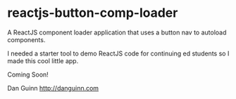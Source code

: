 # reactjs-button-comp-loader
A ReactJS component loader application that uses a button nav to autoload components.

I needed a starter tool to demo ReactJS code for continuing ed students so I made this cool little app.

Coming Soon!

Dan Guinn
http://danguinn.com
